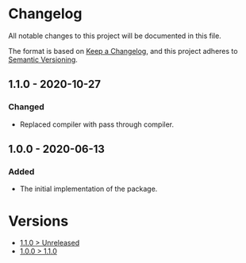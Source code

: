 # Changelog
All notable changes to this project will be documented in this file.

The format is based on [Keep a Changelog](https://keepachangelog.com/en/1.0.0/),
and this project adheres to [Semantic Versioning](https://semver.org/spec/v2.0.0.html).

## 1.1.0 - 2020-10-27

### Changed
- Replaced compiler with pass through compiler.

## 1.0.0 - 2020-06-13

### Added
- The initial implementation of the package.

# Versions
- [1.1.0 > Unreleased](https://github.com/ulrack/invocation-extension/compare/1.1.0...HEAD)
- [1.0.0 > 1.1.0](https://github.com/ulrack/invocation-extension/compare/1.0.0...1.1.0)
